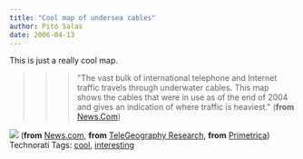 ```yaml
---
title: "Cool map of undersea cables"
author: Pito Salas
date: 2006-04-13
---
```




This is just a really cool map.

>>

>>> "The vast bulk of international telephone and Internet traffic travels
through underwater cables. This map shows the cables that were in use as of
the end of 2004 and gives an indication of where traffic is heaviest."
(**from**
[News.Com](<http://news.com.com/2300-1033_3-6035611-1.html?part=rss&tag=6035611&subj=news>))

>>

>>
![](https://i0.wp.com/news.com.com//i/ne/p/2006/020306cablemap_550x300.gif?w=584)
(**from**
[News.com](<http://news.com.com/2300-1033_3-6035611-1.html?part=rss&tag=6035611&subj=news>),
**from** [TeleGeography Research](<http://www.telegeography.com/index.php>),
**from** [Primetrica](<http://www.primetrica.com/>)) Technorati Tags:
[cool](<http://www.technorati.com/tag/cool>),
[interesting](<http://www.technorati.com/tag/interesting>)


